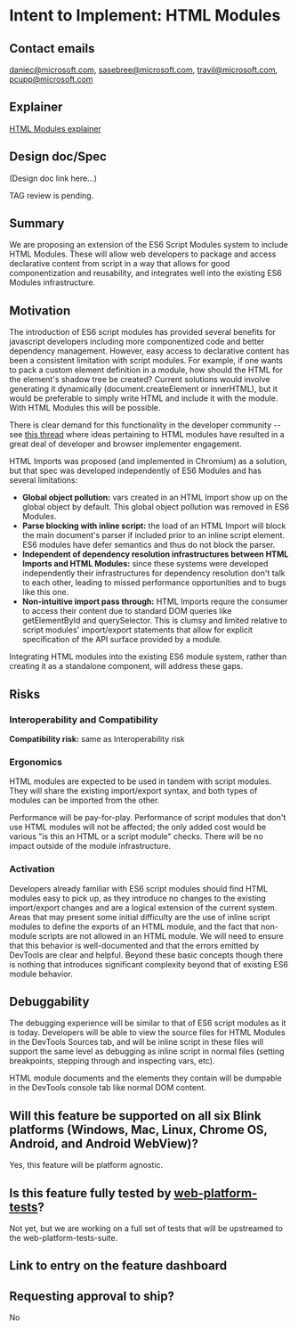 # Intent to Implement: HTML Modules

## Contact emails

daniec@microsoft.com, sasebree@microsoft.com, travil@microsoft.com, pcupp@microsoft.com

## Explainer

[HTML Modules explainer](https://github.com/dandclark/MSEdgeExplainers/blob/master/HTMLModules/explainer.md)

## Design doc/Spec

(Design doc link here...)

TAG review is pending.

## Summary

We are proposing an extension of the ES6 Script Modules system to include HTML Modules. These will allow web developers to package and access declarative content from script in a way that allows for good componentization and reusability, and integrates well into the existing ES6 Modules infrastructure.

## Motivation

The introduction of ES6 script modules has provided several benefits for javascript developers including more componentized code and better dependency management. However, easy access to declarative content has been a consistent limitation with script modules. For example, if one wants to pack a custom element definition in a module, how should the HTML for the element's shadow tree be created? Current solutions would involve generating it dynamically (document.createElement or innerHTML), but it would be preferable to simply write HTML and include it with the module. With HTML Modules this will be possible.

There is clear demand for this functionality in the developer community -- see [this thread](https://github.com/w3c/webcomponents/issues/645) where ideas pertaining to HTML modules have resulted in a great deal of developer and browser implementer engagement.

HTML Imports was proposed (and implemented in Chromium) as a solution, but that spec was developed independently of ES6 Modules and has several limitations:

* **Global object pollution:** vars created in an HTML Import show up on the global object by default. This global object pollution was removed in ES6 Modules.
* **Parse blocking with inline script:** the load of an HTML Import will block the main document's parser if included prior to an inline script element. ES6 modules have defer semantics and thus do not block the parser.
* **Independent of dependency resolution infrastructures between HTML Imports and HTML Modules:** since these systems were developed independently their infrastructures for dependency resolution don't talk to each other, leading to missed performance opportunities and to bugs like this one.
* **Non-intuitive import pass through:** HTML Imports requre the consumer to access their content due to standard DOM queries like getElementById and querySelector. This is clumsy and limited relative to script modules' import/export statements that allow for explicit specification of the API surface provided by a module.

Integrating HTML modules into the existing ES6 module system, rather than creating it as a standalone component, will address these gaps.

## Risks

### Interoperability and Compatibility

**Compatibility risk:** same as Interoperability risk

### Ergonomics

HTML modules are expected to be used in tandem with script modules.  They will share the existing import/export syntax, and both types of modules can be imported from the other.

Performance will be pay-for-play.  Performance of script modules that don't use HTML modules will not be affected; the only added cost would be various "is this an HTML or a script module" checks.  There will be no impact outside of the module infrastructure.

### Activation

Developers already familiar with ES6 script modules should find HTML modules easy to pick up, as they introduce no changes to the existing import/export changes and are a logical extension of the current system.
Areas that may present some initial difficulty are the use of inline script modules to define the exports of an HTML module, and the fact that non-module scripts are not allowed in an HTML module.  We will need to ensure that this behavior is well-documented and that the errors emitted by DevTools are clear and helpful.  Beyond these basic concepts though there is nothing that introduces significant complexity beyond that of existing ES6 module behavior.

## Debuggability

The debugging experience will be similar to that of ES6 script modules as it is today.  Developers will be able to view the source files for HTML Modules in the DevTools Sources tab, and will be inline script in these files will support the same level as debugging as inline script in normal files (setting breakpoints, stepping through and inspecting vars, etc).

HTML module documents and the elements they contain will be dumpable in the DevTools console tab like normal DOM content.

## Will this feature be supported on all six Blink platforms (Windows, Mac, Linux, Chrome OS, Android, and Android WebView)?

Yes, this feature will be platform agnostic.

## Is this feature fully tested by [web-platform-tests](https://chromium.googlesource.com/chromium/src/+/master/docs/testing/web_platform_tests.md)?

Not yet, but we are working on a full set of tests that will be upstreamed to the web-platform-tests-suite.

## Link to entry on the feature dashboard

<TBD>

## Requesting approval to ship?

No
